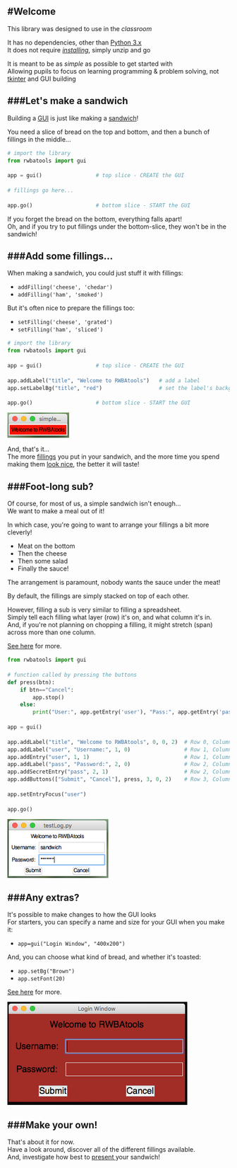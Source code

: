 #Welcome
---
This library was designed to use in the *classroom*  

It has no dependencies, other than [Python 3.x](https://www.python.org/downloads/)  
It does not require [*installing*](Install.md), simply unzip and go  

It is meant to be as *simple* as possible to get started with  
Allowing pupils to focus on learning programming & problem solving, not [tkinter](https://docs.python.org/3.5/library/tkinter.html) and GUI building  

###Let's make a sandwich
---
Building a [GUI](https://en.wikipedia.org/wiki/Graphical_user_interface) is just like making a [sandwich](https://en.wikipedia.org/wiki/Sandwich)!  

You need a slice of bread on the top and bottom, and then a bunch of fillings in the middle...

```python
# import the library
from rwbatools import gui

app = gui()                 # top slice - CREATE the GUI

# fillings go here...

app.go()                    # bottom slice - START the GUI
```

If you forget the bread on the bottom, everything falls apart!  
Oh, and if you try to put fillings under the bottom-slice, they won't be in the sandwich!

###Add some fillings...
---
When making a sandwich, you could just stuff it with fillings:  

* `addFilling('cheese', 'chedar')`  
* `addFilling('ham', 'smoked')`  

But it's often nice to prepare the fillings too:  

* `setFilling('cheese', 'grated')` 
* `setFilling('ham', 'sliced')` 

```python
# import the library
from rwbatools import gui

app = gui()                 # top slice - CREATE the GUI

app.addLabel("title", "Welcome to RWBAtools")   # add a label
app.setLabelBg("title", "red")                  # set the label's background to be red

app.go()                    # bottom slice - START the GUI
```
![simpleApp](img/simpleApp.png)

And, that's it...  
The more [fillings](Widgets.md) you put in your sandwich, and the more time you spend making them [look nice](WidgetOptions.md), the better it will taste!

###Foot-long sub?
---
Of course, for most of us, a simple sandwich isn't enough...  
We want to make a meal out of it!  

In which case, you're going to want to arrange your fillings a bit more cleverly!

* Meat on the bottom  
* Then the cheese  
* Then some salad  
* Finally the sauce!

The arrangement is paramount, nobody wants the sauce under the meat!

By default, the fillings are simply stacked on top of each other.  

However, filling a sub is very similar to filling a spreadsheet.  
Simply tell each filling what layer (row) it's on, and what column it's in.  
And, if you're not planning on chopping a filling, it might stretch (span) across more than one column.  

[See here](Layout.md) for more.  

```python
from rwbatools import gui

# function called by pressing the buttons
def press(btn):
    if btn=="Cancel":
        app.stop()
    else:
        print("User:", app.getEntry('user'), "Pass:", app.getEntry('pass'))

app = gui()

app.addLabel("title", "Welcome to RWBAtools", 0, 0, 2)  # Row 0, Column 0, Span 2
app.addLabel("user", "Username:", 1, 0)                 # Row 1, Column 0, no span
app.addEntry("user", 1, 1)                              # Row 1, Column 1, no span
app.addLabel("pass", "Password:", 2, 0)                 # Row 2, Column 0, no span
app.addSecretEntry("pass", 2, 1)                        # Row 2, Column 1, no span
app.addButtons(["Submit", "Cancel"], press, 3, 0, 2)    # Row 3, Column 0, Span 2

app.setEntryFocus("user")

app.go()
```

![testLog](img/testLog.png)

###Any extras?  
---
It's possible to make changes to how the GUI looks  
For starters, you can specify a name and size for your GUI when you make it:  

* `app=gui("Login Window", "400x200")`  

And, you can choose what kind of bread, and whether it's toasted:   

* `app.setBg("Brown")`
* `app.setFont(20)`

[See here](GuiOptions.md) for more.  

![testLog](img/testLog2.png)


###Make your own!
---
That's about it for now.  
Have a look around, discover all of the different fillings available.  
And, investigate how best to [present ](Grouping.md) your sandwich!
